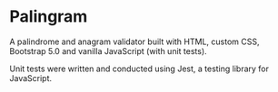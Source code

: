 # Palingram
A palindrome and anagram validator built with HTML, custom CSS, Bootstrap 5.0 and vanilla JavaScript (with unit tests). 

Unit tests were written and conducted using Jest, a testing library for JavaScript.
